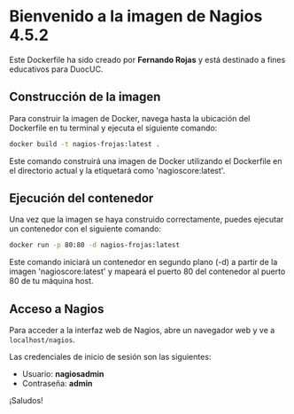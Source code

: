 # Bienvenido a la imagen de Nagios 4.5.2

Este Dockerfile ha sido creado por **Fernando Rojas** y está destinado a fines educativos para DuocUC.

## Construcción de la imagen

Para construir la imagen de Docker, navega hasta la ubicación del Dockerfile en tu terminal y ejecuta el siguiente comando:

```bash
docker build -t nagios-frojas:latest .
```

Este comando construirá una imagen de Docker utilizando el Dockerfile en el directorio actual y la etiquetará como 'nagioscore:latest'.

## Ejecución del contenedor

Una vez que la imagen se haya construido correctamente, puedes ejecutar un contenedor con el siguiente comando:

```bash
docker run -p 80:80 -d nagios-frojas:latest
```

Este comando iniciará un contenedor en segundo plano (-d) a partir de la imagen 'nagioscore:latest' y mapeará el puerto 80 del contenedor al puerto 80 de tu máquina host.

## Acceso a Nagios

Para acceder a la interfaz web de Nagios, abre un navegador web y ve a `localhost/nagios`. 

Las credenciales de inicio de sesión son las siguientes:
- Usuario: **nagiosadmin**
- Contraseña: **admin**

¡Saludos!

